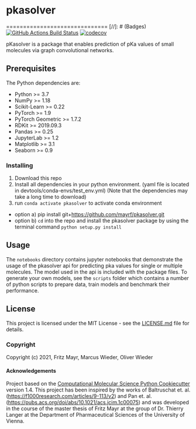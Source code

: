 # pkasolver
==============================
[//]: # (Badges)
[![GitHub Actions Build Status](https://github.com/MayrF/pkasolver/workflows/CI/badge.svg)](https://github.com/MayrF/pkasolver/actions?query=workflow%3ACI)
[![codecov](https://codecov.io/gh/MayrF/pkasolver/branch/master/graph/badge.svg)](https://codecov.io/gh/MayrF/pkasolver/branch/master)

pKasolver is a package that enables prediction of pKa values of small molecules via graph convolutional networks. 

## Prerequisites

The Python dependencies are:
* Python >= 3.7
* NumPy >= 1.18
* Scikit-Learn >= 0.22
* PyTorch >= 1.9
* PyTorch Geometric >= 1.7.2 
* RDKit >= 2019.09.3
* Pandas >= 0.25
* JupyterLab >= 1.2
* Matplotlib >= 3.1
* Seaborn >= 0.9

### Installing

1) Download this repo
2) Install all dependencies in your python environment. (yaml file is located in devtools/conda-envs/test_env.yml) (Note that the dependencies may take a long time to download)
3) run `conda activate pkasolver` to activate conda environment

+ option a) pip install git+https://github.com/mayrf/pkasolver.git
+ option b) `cd` into the repo and install the pkasolver package by using the terminal command `python setup.py install`

## Usage

The `notebooks` directory contains jupyter notebooks that demonstrate the usage of the pkasolver api for predicting pka values for single or multiple molecules. The model used in the api is included with the package files.
To generate your own models, see the `scripts` folder which contains a number of python scripts to prepare data, train models and benchmark their performance.

## License

This project is licensed under the MIT License - see the [LICENSE.md](LICENSE.md) file for details.

### Copyright

Copyright (c) 2021, Fritz Mayr, Marcus Wieder, Oliver Wieder


#### Acknowledgements
 
Project based on the 
[Computational Molecular Science Python Cookiecutter](https://github.com/molssi/cookiecutter-cms) version 1.4.
This project has been inspired by the works of Baltruschat et. al. (https://f1000research.com/articles/9-113/v2) and Pan et. al. (https://pubs.acs.org/doi/abs/10.1021/acs.jcim.1c00075) and was developed in the course of the master thesis of Fritz Mayr at the group of Dr. Thierry Langer at the Department of Pharmaceutical Sciences of the University of Vienna.

